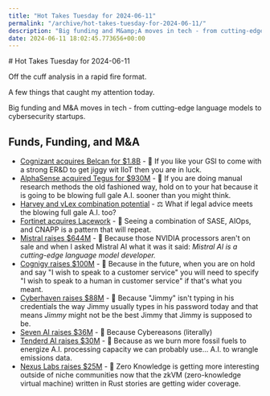 ```yaml
---
title: "Hot Takes Tuesday for 2024-06-11"
permalink: "/archive/hot-takes-tuesday-for-2024-06-11/"
description: "Big funding and M&amp;A moves in tech - from cutting-edge language models to cybersecurity startups."
date: 2024-06-11 18:02:45.773656+00:00
---
```


<!-- buttondown-editor-mode: plaintext --># Hot Takes Tuesday for 2024-06-11

Off the cuff analysis in a rapid fire format.

A few things that caught my attention today.

Big funding and M&A moves in tech - from cutting-edge language models to cybersecurity startups.

## Funds, Funding, and M&A

- [ Cognizant acquires Belcan for $1.8B](https://www.techmeme.com/240610/p8#a240610p8) - 💼 If you like your GSI to come with a strong ER&D to get jiggy wit IIoT then you are in luck.
- [AlphaSense acquired Tegus for $930M](https://www.techmeme.com/240611/p21#a240611p21) - 🤖 If you are doing manual research methods the old fashioned way, hold on to your hat because it is going to be blowing full gale A.I. sooner than you might think.
- [Harvey and vLex combination potential](https://www.techmeme.com/240607/p20#a240607p20) - ⚖️ What if legal advice meets the blowing full gale A.I. too?
- [Fortinet acquires Lacework](https://www.techmeme.com/240610/p36#a240610p36) - 🔮 Seeing a combination of SASE, AIOps, and CNAPP is a pattern that will repeat.
- [Mistral raises $644M](https://www.techmeme.com/240611/p11#a240611p11) - 🤖 Because those NVIDIA processors aren't on sale and when I asked Mistral AI what it was it said: _Mistral AI is a cutting-edge language model developer._
- [Cognigy raises $100M](https://www.techmeme.com/240611/p18#a240611p18) - 🤖 Because in the future, when you are on hold and say "I wish to speak to a customer service" you will need to specify "I wish to speak to a human in customer service" if that's what you meant.
- [Cyberhaven raises $88M](https://www.techmeme.com/240611/p16#a240611p16) - 🤖 Because "Jimmy" isn't typing in his credentials the way Jimmy usually types in his password today and that means _Jimmy_ might not be the best Jimmy that Jimmy is supposed to be.
- [Seven AI raises $36M](https://www.techmeme.com/240606/p46#a240606p46) - 🤖 Because Cybereasons (literally)
- [Tenderd AI raises $30M](https://www.techmeme.com/240611/p8#a240611p8) - 🤖 Because as we burn more fossil fuels to energize A.I. processing capacity we can probably use... A.I. to wrangle emissions data.
- [Nexus Labs raises $25M](https://www.techmeme.com/240611/p3#a240611p3) - 🔐 Zero Knowledge is getting more interesting outside of niche communities now that the zkVM (zero-knowledge virtual machine) written in Rust stories are getting wider coverage.
